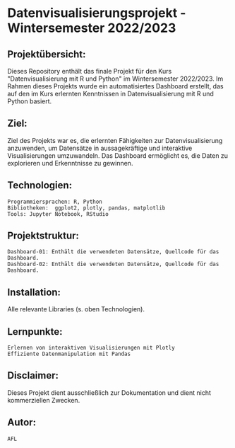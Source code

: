 # Datenvisualisierungsprojekt - Wintersemester 2022/2023

## Projektübersicht:

Dieses Repository enthält das finale Projekt für den Kurs "Datenvisualisierung mit R und Python" im Wintersemester 2022/2023. Im Rahmen dieses Projekts wurde ein automatisiertes Dashboard erstellt, das auf den im Kurs erlernten Kenntnissen in Datenvisualisierung mit R und Python basiert.

## Ziel:

Ziel des Projekts war es, die erlernten Fähigkeiten zur Datenvisualisierung anzuwenden, um Datensätze in aussagekräftige und interaktive Visualisierungen umzuwandeln. Das Dashboard ermöglicht es, die Daten zu explorieren und Erkenntnisse zu gewinnen.

## Technologien:

    Programmiersprachen: R, Python
    Bibliotheken:  ggplot2, plotly, pandas, matplotlib
    Tools: Jupyter Notebook, RStudio

## Projektstruktur:

    Dashboard-01: Enthält die verwendeten Datensätze, Quellcode für das Dashboard.
    Dashboard-02: Enthält die verwendeten Datensätze, Quellcode für das Dashboard.
    

## Installation:

Alle relevante Libraries (s. oben Technologien). 

## Lernpunkte:

    Erlernen von interaktiven Visualisierungen mit Plotly
    Effiziente Datenmanipulation mit Pandas

## Disclaimer:

Dieses Projekt dient ausschließlich zur Dokumentation und dient nicht kommerziellen Zwecken.

## Autor: 
    AFL
